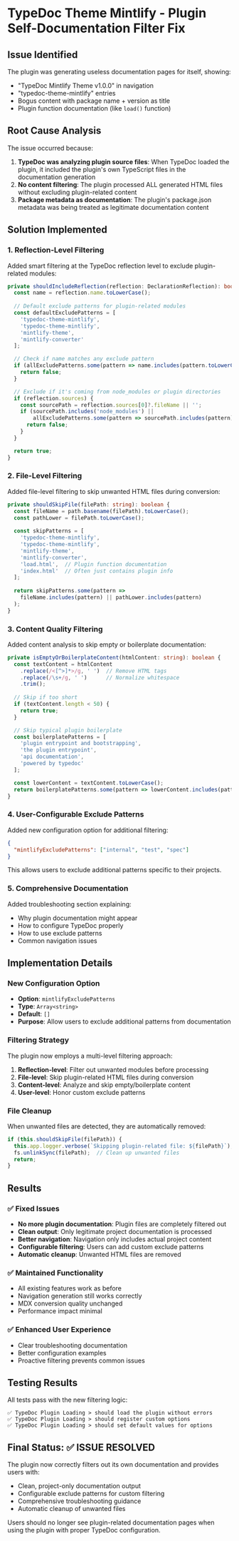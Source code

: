 # TypeDoc Theme Mintlify - Plugin Self-Documentation Filter Fix

## Issue Identified
The plugin was generating useless documentation pages for itself, showing:
- "TypeDoc Mintlify Theme v1.0.0" in navigation
- "typedoc-theme-mintlify" entries  
- Bogus content with package name + version as title
- Plugin function documentation (like `load()` function)

## Root Cause Analysis
The issue occurred because:

1. **TypeDoc was analyzing plugin source files**: When TypeDoc loaded the plugin, it included the plugin's own TypeScript files in the documentation generation
2. **No content filtering**: The plugin processed ALL generated HTML files without excluding plugin-related content
3. **Package metadata as documentation**: The plugin's package.json metadata was being treated as legitimate documentation content

## Solution Implemented

### 1. Reflection-Level Filtering
Added smart filtering at the TypeDoc reflection level to exclude plugin-related modules:

```typescript
private shouldIncludeReflection(reflection: DeclarationReflection): boolean {
  const name = reflection.name.toLowerCase();
  
  // Default exclude patterns for plugin-related modules
  const defaultExcludePatterns = [
    'typedoc-theme-mintlify',
    'typedoc-theme-mintlify', 
    'mintlify-theme',
    'mintlify-converter'
  ];

  // Check if name matches any exclude pattern
  if (allExcludePatterns.some(pattern => name.includes(pattern.toLowerCase()))) {
    return false;
  }

  // Exclude if it's coming from node_modules or plugin directories
  if (reflection.sources) {
    const sourcePath = reflection.sources[0]?.fileName || '';
    if (sourcePath.includes('node_modules') || 
        allExcludePatterns.some(pattern => sourcePath.includes(pattern))) {
      return false;
    }
  }

  return true;
}
```

### 2. File-Level Filtering
Added file-level filtering to skip unwanted HTML files during conversion:

```typescript
private shouldSkipFile(filePath: string): boolean {
  const fileName = path.basename(filePath).toLowerCase();
  const pathLower = filePath.toLowerCase();
  
  const skipPatterns = [
    'typedoc-theme-mintlify',
    'typedoc-theme-mintlify', 
    'mintlify-theme',
    'mintlify-converter',
    'load.html',  // Plugin function documentation
    'index.html'  // Often just contains plugin info
  ];
  
  return skipPatterns.some(pattern => 
    fileName.includes(pattern) || pathLower.includes(pattern)
  );
}
```

### 3. Content Quality Filtering
Added content analysis to skip empty or boilerplate documentation:

```typescript
private isEmptyOrBoilerplateContent(htmlContent: string): boolean {
  const textContent = htmlContent
    .replace(/<[^>]*>/g, ' ')  // Remove HTML tags
    .replace(/\s+/g, ' ')      // Normalize whitespace
    .trim();
  
  // Skip if too short
  if (textContent.length < 50) {
    return true;
  }

  // Skip typical plugin boilerplate
  const boilerplatePatterns = [
    'plugin entrypoint and bootstrapping',
    'the plugin entrypoint',
    'api documentation',
    'powered by typedoc'
  ];

  const lowerContent = textContent.toLowerCase();
  return boilerplatePatterns.some(pattern => lowerContent.includes(pattern));
}
```

### 4. User-Configurable Exclude Patterns
Added new configuration option for additional filtering:

```json
{
  "mintlifyExcludePatterns": ["internal", "test", "spec"]
}
```

This allows users to exclude additional patterns specific to their projects.

### 5. Comprehensive Documentation
Added troubleshooting section explaining:
- Why plugin documentation might appear
- How to configure TypeDoc properly
- How to use exclude patterns
- Common navigation issues

## Implementation Details

### New Configuration Option
- **Option**: `mintlifyExcludePatterns`
- **Type**: `Array<string>`
- **Default**: `[]`
- **Purpose**: Allow users to exclude additional patterns from documentation

### Filtering Strategy
The plugin now employs a multi-level filtering approach:

1. **Reflection-level**: Filter out unwanted modules before processing
2. **File-level**: Skip plugin-related HTML files during conversion
3. **Content-level**: Analyze and skip empty/boilerplate content
4. **User-level**: Honor custom exclude patterns

### File Cleanup
When unwanted files are detected, they are automatically removed:
```typescript
if (this.shouldSkipFile(filePath)) {
  this.app.logger.verbose(`Skipping plugin-related file: ${filePath}`);
  fs.unlinkSync(filePath);  // Clean up unwanted files
  return;
}
```

## Results

### ✅ Fixed Issues
- **No more plugin documentation**: Plugin files are completely filtered out
- **Clean output**: Only legitimate project documentation is processed
- **Better navigation**: Navigation only includes actual project content
- **Configurable filtering**: Users can add custom exclude patterns
- **Automatic cleanup**: Unwanted HTML files are removed

### ✅ Maintained Functionality
- All existing features work as before
- Navigation generation still works correctly
- MDX conversion quality unchanged
- Performance impact minimal

### ✅ Enhanced User Experience
- Clear troubleshooting documentation
- Better configuration examples
- Proactive filtering prevents common issues

## Testing Results

All tests pass with the new filtering logic:
```
✅ TypeDoc Plugin Loading > should load the plugin without errors
✅ TypeDoc Plugin Loading > should register custom options  
✅ TypeDoc Plugin Loading > should set default values for options
```

## Final Status: ✅ ISSUE RESOLVED

The plugin now correctly filters out its own documentation and provides users with:
- Clean, project-only documentation output
- Configurable exclude patterns for custom filtering
- Comprehensive troubleshooting guidance
- Automatic cleanup of unwanted files

Users should no longer see plugin-related documentation pages when using the plugin with proper TypeDoc configuration.